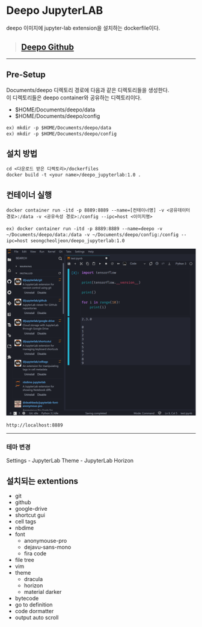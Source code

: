 # Deepo JupyterLAB

deepo 이미지에 jupyter-lab extension을 설치하는 dockerfile이다.

> ## [Deepo Github](https://github.com/ufoym/deepo)

---

## Pre-Setup

Documents/deepo 디렉토리 경로에 다음과 같은 디렉토리들을 생성한다.  
이 디렉토리들은 deepo container와 공유하는 디렉토리이다.

- $HOME/Documents/deepo/data
- $HOME/Documents/deepo/config

```shell
ex) mkdir -p $HOME/Documents/deepo/data
ex) mkdir -p $HOME/Documents/deepo/config
```

## 설치 방법

```shell
cd <다운로드 받은 디렉토리>/dockerfiles
docker build -t <your name>/deepo_jupyterlab:1.0 .
```

## 컨테이너 실행

```shell
docker container run -itd -p 8889:8889 --name=[컨테이너명] -v <공유데이터 경로>:/data -v <공유속성 경로>:/config --ipc=host <이미지명>

ex) docker container run -itd -p 8889:8889 --name=deepo -v ~/Documents/deepo/data:/data -v ~/Documents/deepo/config:/config --ipc=host seongcheoljeon/deepo_jupyterlab:1.0
```

![capture_jupyterlab](capture_jupyterlab.png)

```shell
http://localhost:8889
```

---

### 테마 변경

Settings - JupyterLab Theme - JupyterLab Horizon

## 설치되는 extentions

- git
- github
- google-drive
- shortcut gui
- cell tags
- nbdime
- font
  - anonymouse-pro
  - dejavu-sans-mono
  - fira code
- file tree
- vim
- theme
  - dracula
  - horizon
  - material darker
- bytecode
- go to definition
- code dormatter
- output auto scroll
